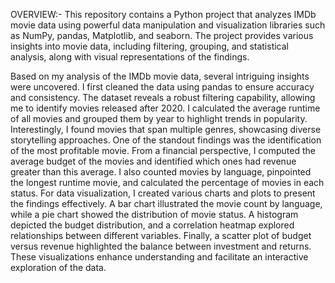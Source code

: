 OVERVIEW:-
This repository contains a Python project that analyzes IMDb movie data using powerful data manipulation and visualization libraries such as NumPy, pandas, Matplotlib, and seaborn. 
The project provides various insights into movie data, including filtering, grouping, and statistical analysis, along with visual representations of the findings.




Based on my analysis of the IMDb movie data, several intriguing insights were uncovered. 
I first cleaned the data using pandas to ensure accuracy and consistency. 
The dataset reveals a robust filtering capability, allowing me to identify movies released after 2020. 
I calculated the average runtime of all movies and grouped them by year to highlight trends in popularity. 
Interestingly, I found movies that span multiple genres, showcasing diverse storytelling approaches. 
One of the standout findings was the identification of the most profitable movie.
From a financial perspective, I computed the average budget of the movies and identified which ones had revenue greater than this average. 
I also counted movies by language, pinpointed the longest runtime movie, and calculated the percentage of movies in each status.
For data visualization, I created various charts and plots to present the findings effectively. 
A bar chart illustrated the movie count by language, while a pie chart showed the distribution of movie status. 
A histogram depicted the budget distribution, and a correlation heatmap explored relationships between different variables. 
Finally, a scatter plot of budget versus revenue highlighted the balance between investment and returns. 
These visualizations enhance understanding and facilitate an interactive exploration of the data.
